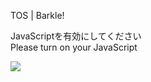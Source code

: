 TOS | Barkle!

JavaScriptを有効にしてください  
Please turn on your JavaScript

![](/static-assets/splash.png?1730508994091)